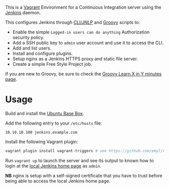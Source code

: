 This is a [Vagrant](https://www.vagrantup.com/) Environment for a Continuous Integration server using the [Jenkins](https://jenkins.io) daemon.

This configures Jenkins through [CLI/JNLP](https://wiki.jenkins-ci.org/display/JENKINS/Jenkins+CLI) and [Groovy](http://www.groovy-lang.org/) scripts to:

* Enable the simple `Logged-in users can do anything` Authorization security policy.
* Add a SSH public key to `admin` user account and use it to access the CLI.
* Add and list users.
* Install and configure plugins.
* Setup nginx as a Jenkins HTTPS proxy and static file server.
* Create a simple Free Style Project job.

If you are new to Groovy, be sure to check the [Groovy Learn X in Y minutes page](https://learnxinyminutes.com/docs/groovy/).


# Usage

Build and install the [Ubuntu Base Box](https://github.com/rgl/ubuntu-vagrant).

Add the following entry to your `/etc/hosts` file:

```
10.10.10.100 jenkins.example.com
```

Install the following Vagrant plugin:

```bash
vagrant plugin install vagrant-triggers # see https://github.com/emyl/vagrant-triggers
```

Run `vagrant up` to launch the server and see its output to known how to login at the [local Jenkins home page](https://jenkins.example.com) as `admin`.

**NB** nginx is setup with a self-signed certificate that you have to trust before being able to access the local Jenkins home page.
